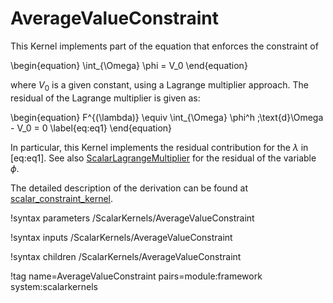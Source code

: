 # AverageValueConstraint

This Kernel implements part of the equation that enforces the constraint of

\begin{equation}
 \int_{\Omega} \phi = V_0
\end{equation}

where $V_0$ is a given constant, using a Lagrange multiplier approach. The residual of the Lagrange multiplier is given as:

\begin{equation}
  F^{(\lambda)} \equiv \int_{\Omega} \phi^h \;\text{d}\Omega - V_0 = 0 \label{eq:eq1}
\end{equation}

In particular, this Kernel implements the residual contribution for
the $\lambda$ in [eq:eq1]. See also [ScalarLagrangeMultiplier](source/kernels/ScalarLagrangeMultiplier.md) for the residual of the variable $\phi$.

The detailed description of the derivation can be found at [scalar_constraint_kernel](https://github.com/idaholab/large_media/blob/master/framework/scalar_constraint_kernel.pdf).

!syntax parameters /ScalarKernels/AverageValueConstraint

!syntax inputs /ScalarKernels/AverageValueConstraint

!syntax children /ScalarKernels/AverageValueConstraint

!tag name=AverageValueConstraint pairs=module:framework system:scalarkernels
